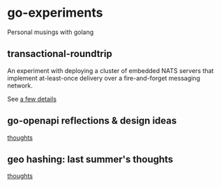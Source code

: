 # go-experiments
Personal musings with golang

## transactional-roundtrip

An experiment with deploying a cluster of embedded NATS servers that
implement at-least-once delivery over a fire-and-forget messaging network.

See [a few details](transactional-roundtrip/README.md)

## go-openapi reflections & design ideas

[thoughts](go-openapi/README.md)

## geo hashing: last summer's thoughts

[thoughts](geo-hash/README.md)
